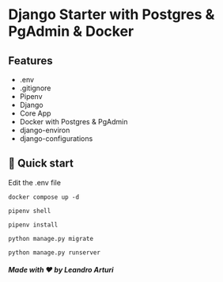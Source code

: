 # Django Starter with Postgres & PgAdmin & Docker

## Features
- .env
- .gitignore
- Pipenv
- Django
- Core App
- Docker with Postgres & PgAdmin
- django-environ
- django-configurations

## 🚀 Quick start

Edit the .env file

```shell
docker compose up -d
```

```shell
pipenv shell
```

```shell
pipenv install
```

```shell
python manage.py migrate
```

```shell
python manage.py runserver
```

##### Made with ❤️ by Leandro Arturi

